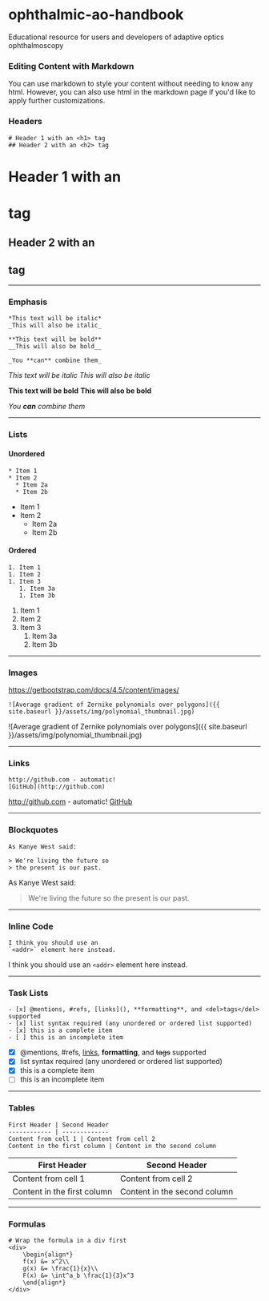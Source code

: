 # ophthalmic-ao-handbook
Educational resource for users and developers of adaptive optics ophthalmoscopy


### Editing Content with Markdown
You can use markdown to style your content without needing to know any html. However, you can also use html in the markdown page if you'd like to apply further customizations.

### Headers

```
# Header 1 with an <h1> tag
## Header 2 with an <h2> tag
```
# Header 1 with an <h1> tag
## Header 2 with an <h2> tag

---

### Emphasis
```
*This text will be italic*
_This will also be italic_

**This text will be bold**
__This will also be bold__

_You **can** combine them_
```
*This text will be italic*
_This will also be italic_

**This text will be bold**
__This will also be bold__

_You **can** combine them_

---

### Lists
#### Unordered
```
* Item 1
* Item 2
  * Item 2a
  * Item 2b
```

* Item 1
* Item 2
  * Item 2a
  * Item 2b

#### Ordered
```
1. Item 1
1. Item 2
1. Item 3
   1. Item 3a
   1. Item 3b
```

1. Item 1
1. Item 2
1. Item 3
   1. Item 3a
   1. Item 3b

---

### Images

https://getbootstrap.com/docs/4.5/content/images/


```
![Average gradient of Zernike polynomials over polygons]({{ site.baseurl }}/assets/img/polynomial_thumbnail.jpg)
```
![Average gradient of Zernike polynomials over polygons]({{ site.baseurl }}/assets/img/polynomial_thumbnail.jpg)

---

### Links

```
http://github.com - automatic!
[GitHub](http://github.com)
```
http://github.com - automatic!
[GitHub](http://github.com)

---

### Blockquotes
```
As Kanye West said:

> We're living the future so
> the present is our past.
```
As Kanye West said:

> We're living the future so
> the present is our past.

---

### Inline Code
```
I think you should use an
`<addr>` element here instead.
```
I think you should use an
`<addr>` element here instead.

---

### Task Lists
```
- [x] @mentions, #refs, [links](), **formatting**, and <del>tags</del> supported
- [x] list syntax required (any unordered or ordered list supported)
- [x] this is a complete item
- [ ] this is an incomplete item
```
- [x] @mentions, #refs, [links](), **formatting**, and <del>tags</del> supported
- [x] list syntax required (any unordered or ordered list supported)
- [x] this is a complete item
- [ ] this is an incomplete item

---

### Tables
```
First Header | Second Header
------------ | -------------
Content from cell 1 | Content from cell 2
Content in the first column | Content in the second column
```

First Header | Second Header
------------ | -------------
Content from cell 1 | Content from cell 2
Content in the first column | Content in the second column

---

### Formulas
```
# Wrap the formula in a div first
<div>
    \begin{align*}
    f(x) &= x^2\\
    g(x) &= \frac{1}{x}\\
    F(x) &= \int^a_b \frac{1}{3}x^3
    \end{align*}
</div>
```


